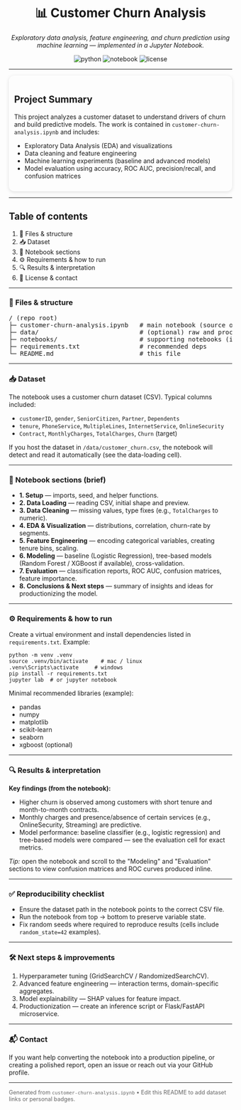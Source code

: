 <div align="center">
  <h1>📊 Customer Churn Analysis</h1>
  <p><em>Exploratory data analysis, feature engineering, and churn prediction using machine learning — implemented in a Jupyter Notebook.</em></p>
  <div>
    <!-- Badges (replace image links with real badges if you want) -->
    <img src="https://img.shields.io/badge/python-3.8%2B-blue" alt="python"/>
    <img src="https://img.shields.io/badge/jupyter-notebook-orange" alt="notebook"/>
    <img src="https://img.shields.io/badge/license-MIT-green" alt="license"/>
  </div>
</div>

<hr/>

<!-- Quick summary card -->

<div style="border-radius:12px; padding:12px; box-shadow: 0 2px 8px rgba(0,0,0,0.12);">
  <h2>Project Summary</h2>
  <p>This project analyzes a customer dataset to understand drivers of churn and build predictive models. The work is contained in <code>customer-churn-analysis.ipynb</code> and includes:</p>
  <ul>
    <li>Exploratory Data Analysis (EDA) and visualizations</li>
    <li>Data cleaning and feature engineering</li>
    <li>Machine learning experiments (baseline and advanced models)</li>
    <li>Model evaluation using accuracy, ROC AUC, precision/recall, and confusion matrices</li>
  </ul>
</div>

<hr/>

<h2 id="toc">Table of contents</h2>
<ol>
  <li>📁 Files & structure</li>
  <li>📥 Dataset</li>
  <li>🧭 Notebook sections</li>
  <li>⚙️ Requirements & how to run</li>
  <li>🔍 Results & interpretation</li>
  <li>🧾 License & contact</li>
</ol>

---

<h3>📁 Files & structure</h3>
<pre>
/ (repo root)
├─ customer-churn-analysis.ipynb   # main notebook (source of this README)
├─ data/                           # (optional) raw and processed data
├─ notebooks/                      # supporting notebooks (if any)
├─ requirements.txt                # recommended deps
└─ README.md                       # this file
</pre>

---

<h3>📥 Dataset</h3>
<p>The notebook uses a customer churn dataset (CSV). Typical columns included:</p>
<ul>
  <li><code>customerID</code>, <code>gender</code>, <code>SeniorCitizen</code>, <code>Partner</code>, <code>Dependents</code></li>
  <li><code>tenure</code>, <code>PhoneService</code>, <code>MultipleLines</code>, <code>InternetService</code>, <code>OnlineSecurity</code></li>
  <li><code>Contract</code>, <code>MonthlyCharges</code>, <code>TotalCharges</code>, <code>Churn</code> (target)</li>
</ul>
<p>If you host the dataset in <code>/data/customer_churn.csv</code>, the notebook will detect and read it automatically (see the data-loading cell).</p>

---

<h3>🧭 Notebook sections (brief)</h3>
<ul>
  <li><strong>1. Setup</strong> — imports, seed, and helper functions.</li>
  <li><strong>2. Data Loading</strong> — reading CSV, initial shape and preview.</li>
  <li><strong>3. Data Cleaning</strong> — missing values, type fixes (e.g., <code>TotalCharges</code> to numeric).</li>
  <li><strong>4. EDA & Visualization</strong> — distributions, correlation, churn-rate by segments.</li>
  <li><strong>5. Feature Engineering</strong> — encoding categorical variables, creating tenure bins, scaling.</li>
  <li><strong>6. Modeling</strong> — baseline (Logistic Regression), tree-based models (Random Forest / XGBoost if available), cross-validation.</li>
  <li><strong>7. Evaluation</strong> — classification reports, ROC AUC, confusion matrices, feature importance.</li>
  <li><strong>8. Conclusions & Next steps</strong> — summary of insights and ideas for productionizing the model.</li>
</ul>

---

<h3>⚙️ Requirements & how to run</h3>
<p>Create a virtual environment and install dependencies listed in <code>requirements.txt</code>. Example:</p>

<pre><code>python -m venv .venv
source .venv/bin/activate    # mac / linux
.venv\Scripts\activate     # windows
pip install -r requirements.txt
jupyter lab  # or jupyter notebook
</code></pre>

<p>Minimal recommended libraries (example):</p>
<ul>
  <li>pandas</li>
  <li>numpy</li>
  <li>matplotlib</li>
  <li>scikit-learn</li>
  <li>seaborn</li>
  <li>xgboost (optional)</li>
</ul>

---

<h3>🔍 Results & interpretation</h3>
<p><strong>Key findings (from the notebook):</strong></p>
<ul>
  <li>Higher churn is observed among customers with short tenure and month-to-month contracts.</li>
  <li>Monthly charges and presence/absence of certain services (e.g., OnlineSecurity, Streaming) are predictive.</li>
  <li>Model performance: baseline classifier (e.g., logistic regression) and tree-based models were compared — see the evaluation cell for exact metrics.</li>
</ul>

<p><em>Tip:</em> open the notebook and scroll to the "Modeling" and "Evaluation" sections to view confusion matrices and ROC curves produced inline.</p>

---

<h3>✅ Reproducibility checklist</h3>
<ul>
  <li>Ensure the dataset path in the notebook points to the correct CSV file.</li>
  <li>Run the notebook from top → bottom to preserve variable state.</li>
  <li>Fix random seeds where required to reproduce results (cells include <code>random_state=42</code> examples).</li>
</ul>

---

<h3>🛠 Next steps & improvements</h3>
<ol>
  <li>Hyperparameter tuning (GridSearchCV / RandomizedSearchCV).</li>
  <li>Advanced feature engineering — interaction terms, domain-specific aggregates.</li>
  <li>Model explainability — SHAP values for feature impact.</li>
  <li>Productionization — create an inference script or Flask/FastAPI microservice.</li>
</ol>

---

<h3>📬 Contact</h3>
<p>If you want help converting the notebook into a production pipeline, or creating a polished report, open an issue or reach out via your GitHub profile.</p>

<hr/>
<p style="font-size:0.9em; color: #666;">Generated from <code>customer-churn-analysis.ipynb</code> • Edit this README to add dataset links or personal badges.</p>
